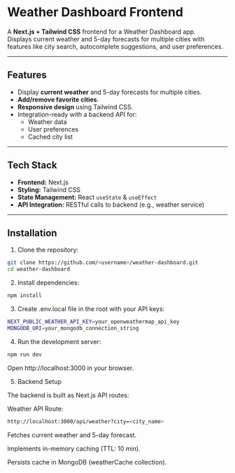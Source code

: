 # Weather Dashboard Frontend

A **Next.js + Tailwind CSS** frontend for a Weather Dashboard app.  
Displays current weather and 5-day forecasts for multiple cities with features like city search, autocomplete suggestions, and user preferences.

---

## **Features**

- Display **current weather** and 5-day forecasts for multiple cities.
- **Add/remove favorite cities**.
- **Responsive design** using Tailwind CSS.
- Integration-ready with a backend API for:
  - Weather data
  - User preferences
  - Cached city list

---

## **Tech Stack**

- **Frontend:** Next.js
- **Styling:** Tailwind CSS
- **State Management:** React `useState` & `useEffect`
- **API Integration:** RESTful calls to backend (e.g., weather service)

---

## **Installation**

1. Clone the repository:

```bash
git clone https://github.com/<username>/weather-dashboard.git
cd weather-dashboard
```

2. Install dependencies:

```bash
npm install
```

3. Create .env.local file in the root with your API keys:

```bash
NEXT_PUBLIC_WEATHER_API_KEY=your_openweathermap_api_key
MONGODB_URI=your_mongodb_connection_string
```

4. Run the development server:

```bash
npm run dev
```

Open http://localhost:3000
in your browser.

5. Backend Setup

The backend is built as Next.js API routes:

Weather API Route:

```bash
http://localhost:3000/api/weather?city=<city_name>
```

Fetches current weather and 5-day forecast.

Implements in-memory caching (TTL: 10 min).

Persists cache in MongoDB (weatherCache collection).
